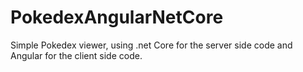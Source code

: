 # PokedexAngularNetCore
Simple Pokedex viewer, using .net Core for the server side code and Angular for the client side code.
